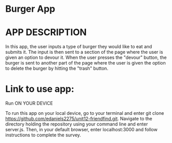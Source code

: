 # Burger App

# APP DESCRIPTION

In this app, the user inputs a type of burger they would like to eat and submits it. The input is then sent to a section of the page where the user is given an option to devour it. When the user presses the "devour" button, the burger is sent to another part of the page where the user is given the option to delete the burger by hitting the "trash" button.

# Link to use app:


Run ON YOUR DEVICE

To run this app on your local device, go to your terminal and enter git clone https://github.com/edaniels2275/unit12-friendfind.git. Navigate to the directory holding the repository using your command line and enter server.js. Then, in your default browser, enter localhost:3000 and follow instructions to complete the survey.
